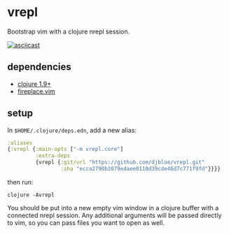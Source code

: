 # vrepl

Bootstrap vim with a clojure nrepl session.

[![asciicast](https://asciinema.org/a/207497.png)](https://asciinema.org/a/207497)

## dependencies 

- [clojure 1.9+](https://clojure.org/guides/getting_started)
- [fireplace.vim](https://github.com/tpope/vim-fireplace)

## setup

In `$HOME/.clojure/deps.edn`, add a new alias:

```clojure
:aliases
{:vrepl {:main-opts ["-m vrepl.core"]
         :extra-deps
         {vrepl {:git/url "https://github.com/djblue/vrepl.git"                                        
                 :sha "ecca2790b2079edaee0110d39cde46d7c771f9fd"}}}}
```

then run:

    clojure -Avrepl

You should be put into a new empty vim window in a clojure buffer with a
connected nrepl session. Any additional arguments will be passed directly
to vim, so you can pass files you want to open as well.
